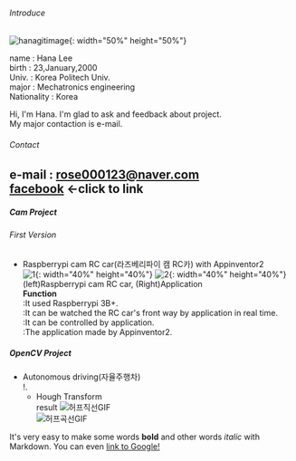 ###### Introduce  
![hanagitimage](https://user-images.githubusercontent.com/77190057/104088343-86d52b80-52a9-11eb-9f2e-54b7d7f3ea98.jpg){: width="50%" height="50%"}  

name        : Hana Lee  
birth       : 23,January,2000  
Univ.       : Korea Politech Univ.  
major       : Mechatronics engineering  
Nationality : Korea  

Hi, I'm Hana. I'm glad to ask and feedback about project.  
My major contaction is e-mail.  

###### Contact  
e-mail : rose000123@naver.com  
[facebook](https://www.facebook.com/profile.php?id=100023134223426) <-click to link  
------------
##### Cam Project  
###### First Version  
* Raspberrypi cam RC car(라즈베리파이 캠 RC카) with Appinventor2  
![1](https://user-images.githubusercontent.com/77190057/104096148-1399dc80-52de-11eb-95d8-d6f46433b370.jpg){: width="40%" height="40%"}
![2](https://user-images.githubusercontent.com/77190057/104096187-4b088900-52de-11eb-8034-9da7f4a9c4eb.jpg){: width="40%" height="40%"}  
(left)Raspberrypi cam RC car, (Right)Application  
**Function**  
:It used Raspberrypi 3B+.  
:It can be watched the RC car's front way by application in real time.  
:It can be controlled by application.  
:The application made by Appinventor2.  
##### OpenCV Project  
* Autonomous driving(자율주행차)  
!.[](https://user-images.githubusercontent.com/77190057/104125424-edd20d80-5399-11eb-9943-6362dad85986.mp4)
  * Hough Transform  
  result
![허프직선GIF](https://user-images.githubusercontent.com/77190057/104124401-07705680-5394-11eb-843e-4d50ae302d65.gif)  
![허프곡선GIF](https://user-images.githubusercontent.com/77190057/104125339-64224000-5399-11eb-94b5-f97e70aa8c4d.gif)  



It's very easy to make some words **bold** and other words *italic* with Markdown. You can even [link to Google!](http://google.com)
